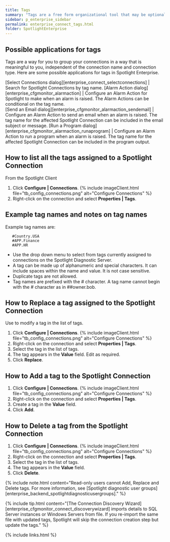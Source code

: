```yaml
---
title: Tags
summary: "Tags are a free form organizational tool that may be optionally applied to Spotlight Connections. Tag names represent a project, geographic region or other indicator of interest to you and your organization. Multiple tags can be assigned to one connection."
sidebar: p_enterprise_sidebar
permalink: enterprise_connect_tags.html
folder: SpotlightEnterprise
---
```






## Possible applications for tags

Tags are a way for you to group your connections in a way that is meaningful to you, independent of the connection name and connection type. Here are some possible applications for tags in Spotlight Enterprise.


[Select Connections dialog][enterprise_connect_selectconnections] | Search for Spotlight Connections by tag name.
[Alarm Action dialog][enterprise_cfgmonitor_alarmaction] | Configure an Alarm Action for Spotlight to make when an alarm is raised. The Alarm Actions can be conditional on the tag name.  
[Send an Email dialog][enterprise_cfgmonitor_alarmaction_sendemail] | Configure an Alarm Action to send an email when an alarm is raised. The tag name for the affected Spotlight Connection can be included in the email subject or message.
[Run a Program dialog][enterprise_cfgmonitor_alarmaction_runaprogram] | Configure an Alarm Action to run a program when an alarm is raised. The tag name for the affected Spotlight Connection can be included in the program output.



## How to list all the tags assigned to a Spotlight Connection

From the Spotlight Client

1. Click **Configure \| Connections**.
   {% include imageClient.html file="tb_config_connections.png" alt="Configure Connections" %}
2. Right-click on the connection and select **Properties \| Tags**.

## Example tag names and notes on tag names

Example tag names are:

```
   #Country.USA
   #APP.Finance
   #APP.HR
```

*  Use the drop down menu to select from tags currently assigned to connections on the Spotlight Diagnostic Server.
*  A tag can be made up of alphanumeric and special characters. It can include spaces within the name and value. It is not case sensitive.
*  Duplicate tags are not allowed.
*  Tag names are prefixed with the # character. A tag name cannot begin with the # character as in ##owner.bob.

## How to Replace a tag assigned to the Spotlight Connection

Use to modify a tag in the list of tags.

1. Click **Configure \| Connections**.
   {% include imageClient.html file="tb_config_connections.png" alt="Configure Connections" %}
2. Right-click on the connection and select **Properties \| Tags**.
3. Select the tag in the list of tags.
4. The tag appears in the **Value** field. Edit as required.
5. Click **Replace**.

## How to Add a tag to the Spotlight Connection

1. Click **Configure \| Connections**.
   {% include imageClient.html file="tb_config_connections.png" alt="Configure Connections" %}
2. Right-click on the connection and select **Properties \| Tags**.
3. Create a tag in the **Value** field.
4. Click **Add**.

## How to Delete a tag from the Spotlight Connection

1. Click **Configure \| Connections**.
   {% include imageClient.html file="tb_config_connections.png" alt="Configure Connections" %}
2. Right-click on the connection and select **Properties \| Tags**.
3. Select the tag in the list of tags.
4. The tag appears in the **Value** field.
5. Click **Delete**.

{% include note.html content="Read-only users cannot Add, Replace and Delete tags. For more information, see [Spotlight diagnostic user groups][enterprise_backend_spotlightdiagnosticusergroups]." %}

{% include tip.html content="[The Connection Discovery Wizard][enterprise_cfgmonitor_connect_discoverywizard] imports details to SQL Server instances or Windows Servers from file. If you re-import the same file with updated tags, Spotlight will skip the connection creation step but update the tags." %}


{% include links.html %}
